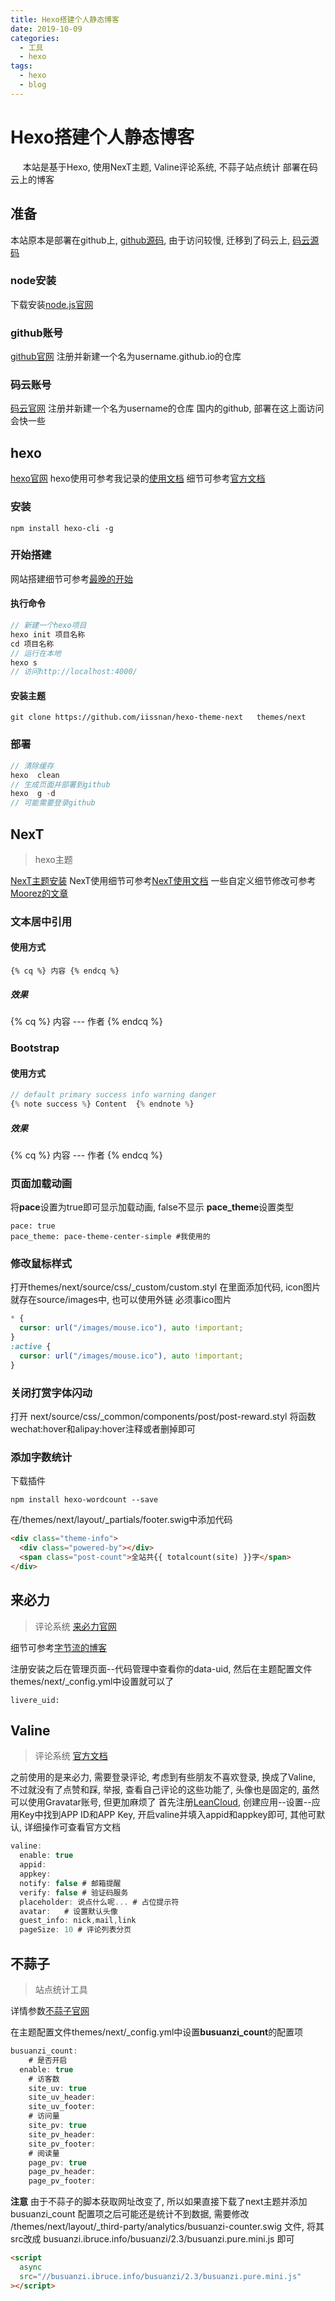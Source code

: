 ```yaml
---
title: Hexo搭建个人静态博客
date: 2019-10-09
categories:
  - 工具
  - hexo
tags:
  - hexo
  - blog
---
```


# Hexo搭建个人静态博客

<span>
&nbsp;&nbsp;&nbsp;&nbsp;
本站是基于Hexo, 使用NexT主题, Valine评论系统, 不蒜子站点统计 部署在码云上的博客
</span>

<!-- more -->

## 准备

本站原本是部署在github上, [github源码](https://github.com/shellingfordly/hexo-blog), 由于访问较慢, 迁移到了码云上, [码云源码](https://gitee.com/shellingfordly/shellingfordly)

### node安装

下载安装[node.js官网](https://nodejs.org/en/download/)

### github账号

[github官网](https://github.com/)
注册并新建一个名为username.github.io的仓库

### 码云账号

[码云官网](https://gitee.com/)
注册并新建一个名为username的仓库
国内的github, 部署在这上面访问会快一些

## hexo

[hexo官网](https://hexo.io/)
hexo使用可参考我记录的[使用文档](/2019/09/29/hexo%E4%BD%BF%E7%94%A8%E6%96%87%E6%A1%A3/)
细节可参考[官方文档](https://hexo.io/zh-cn/docs/)

### 安装

```
npm install hexo-cli -g
```

### 开始搭建

网站搭建细节可参考[最晚的开始](https://123sunxiaolin.github.io/2016/08/27/%E5%BE%92%E6%89%8B%E6%95%99%E4%BD%A0%E5%BB%BA%E8%87%AA%E5%B7%B1%E7%9A%84%E5%8D%9A%E5%AE%A2/)

#### 执行命令

```js
// 新建一个hexo项目
hexo init 项目名称
cd 项目名称
// 运行在本地
hexo s
// 访问http://localhost:4000/
```

#### 安装主题

```
git clone https://github.com/iissnan/hexo-theme-next   themes/next
```

### 部署

```js
// 清除缓存
hexo  clean
// 生成页面并部署到github
hexo  g -d
// 可能需要登录github
```

## NexT

> hexo主题

[NexT主题安装](https://github.com/iissnan/hexo-theme-next)
NexT使用细节可参考[NexT使用文档](http://theme-next.iissnan.com/getting-started.html)
一些自定义细节修改可参考[Moorez的文章](https://segmentfault.com/a/1190000009544924#articleHeader10)

### 文本居中引用

#### 使用方式

```
{% cq %} 内容 {% endcq %}
```

##### 效果

{% cq %} 内容
--- 作者
{% endcq %}

### Bootstrap

#### 使用方式

```js
// default primary success info warning danger
{% note success %} Content  {% endnote %}
```

##### 效果

{% cq %} 内容
--- 作者
{% endcq %}

### 页面加载动画

将**pace**设置为true即可显示加载动画, false不显示
**pace_theme**设置类型

```
pace: true
pace_theme: pace-theme-center-simple #我使用的
```

### 修改鼠标样式

打开themes/next/source/css/\_custom/custom.styl
在里面添加代码, icon图片就存在source/images中, 也可以使用外链
必须事ico图片

```css
* {
  cursor: url("/images/mouse.ico"), auto !important;
}
:active {
  cursor: url("/images/mouse.ico"), auto !important;
}
```

### 关闭打赏字体闪动

打开 next/source/css/\_common/components/post/post-reward.styl 将函数wechat:hover和alipay:hover注释或者删掉即可

### 添加字数统计

下载插件

```
npm install hexo-wordcount --save
```

在/themes/next/layout/\_partials/footer.swig中添加代码

```html
<div class="theme-info">
  <div class="powered-by"></div>
  <span class="post-count">全站共{{ totalcount(site) }}字</span>
</div>
```

## 来必力

> 评论系统 [来必力官网](https://www.livere.com/)

细节可参考[字节流的博客](https://blog.smoker.cc/web/add-comments-livere-for-hexo-theme-next.html)

注册安装之后在管理页面--代码管理中查看你的data-uid, 然后在主题配置文件themes/next/\_config.yml中设置就可以了

```
livere_uid:
```

## Valine

> 评论系统 [官方文档](https://valine.js.org/)

之前使用的是来必力, 需要登录评论, 考虑到有些朋友不喜欢登录, 换成了Valine, 不过就没有了点赞和踩, 举报, 查看自己评论的这些功能了, 头像也是固定的, 虽然可以使用Gravatar账号, 但更加麻烦了
首先注册[LeanCloud](https://leancloud.cn/), 创建应用--设置--应用Key中找到APP ID和APP Key,
开启valine并填入appid和appkey即可, 其他可默认, 详细操作可查看官方文档

```js
valine:
  enable: true
  appid:
  appkey:
  notify: false # 邮箱提醒
  verify: false # 验证码服务
  placeholder: 说点什么呢... # 占位提示符
  avatar:   # 设置默认头像
  guest_info: nick,mail,link
  pageSize: 10 # 评论列表分页

```

## 不蒜子

> 站点统计工具

详情参数[不蒜子官网](http://ibruce.info/2015/04/04/busuanzi/)

在主题配置文件themes/next/\_config.yml中设置**busuanzi_count**的配置项

```js
busuanzi_count:
	# 是否开启
  enable: true
	# 访客数
	site_uv: true
	site_uv_header:
	site_uv_footer:
	# 访问量
	site_pv: true
	site_pv_header:
	site_pv_footer:
	# 阅读量
	page_pv: true
	page_pv_header:
	page_pv_footer:
```

**注意** 由于不蒜子的脚本获取网址改变了, 所以如果直接下载了next主题并添加 busuanzi_count 配置项之后可能还是统计不到数据, 需要修改 /themes/next/layout/\_third-party/analytics/busuanzi-counter.swig 文件, 将其src改成 busuanzi.ibruce.info/busuanzi/2.3/busuanzi.pure.mini.js 即可

```html
<script
  async
  src="//busuanzi.ibruce.info/busuanzi/2.3/busuanzi.pure.mini.js"
></script>
```
